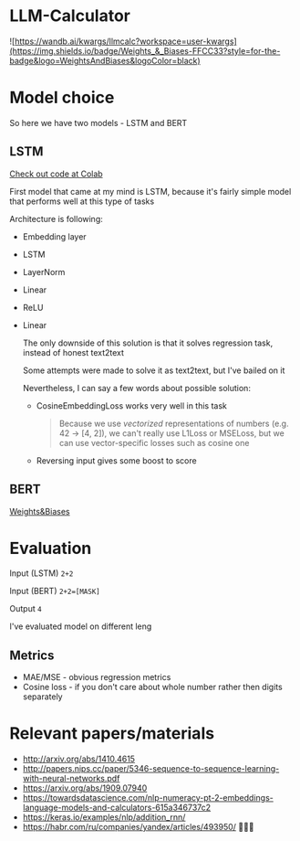 # LLM-Calculator

![https://wandb.ai/kwargs/llmcalc?workspace=user-kwargs](https://img.shields.io/badge/Weights_&_Biases-FFCC33?style=for-the-badge&logo=WeightsAndBiases&logoColor=black)

# Model choice
So here we have two models - LSTM and BERT
## LSTM
  [Check out code at Colab](https://colab.research.google.com/drive/1Talo7MmE689e-KkSXHqVBSiipnXZEWRJ?pli=1#scrollTo=nAMDbVkOVTjA&uniqifier=1)
  
  First model that came at my mind is LSTM, because it's fairly simple model that performs well at this type of tasks
  
  Architecture is following:
  - Embedding layer
  - LSTM
  - LayerNorm
  - Linear
  - ReLU
  - Linear
  
    The only downside of this solution is that it solves regression task, instead of honest text2text
    
    Some attempts were made to solve it as text2text, but I've bailed on it
    
    Nevertheless, I can say a few words about possible solution:
    - CosineEmbeddingLoss works very well in this task
        > Because we use *vectorized* representations of numbers (e.g. 42 -> [4, 2]), we can't really use L1Loss or MSELoss, but we can use vector-specific losses such as cosine one
    - Reversing input gives some boost to score
    
## BERT
[Weights&Biases](https://wandb.ai/kwargs/llmcalc?workspace=user-kwargs)

# Evaluation
Input (LSTM) `2+2`

Input (BERT) `2+2=[MASK]`

Output `4`

I've evaluated model on different leng

## Metrics
* MAE/MSE - obvious regression metrics
* Cosine loss - if you don't care about whole number rather then digits separately


# Relevant papers/materials
* http://arxiv.org/abs/1410.4615
* http://papers.nips.cc/paper/5346-sequence-to-sequence-learning-with-neural-networks.pdf
* https://arxiv.org/abs/1909.07940
* https://towardsdatascience.com/nlp-numeracy-pt-2-embeddings-language-models-and-calculators-615a346737c2
* https://keras.io/examples/nlp/addition_rnn/
* https://habr.com/ru/companies/yandex/articles/493950/ 🥴🥴🥴

